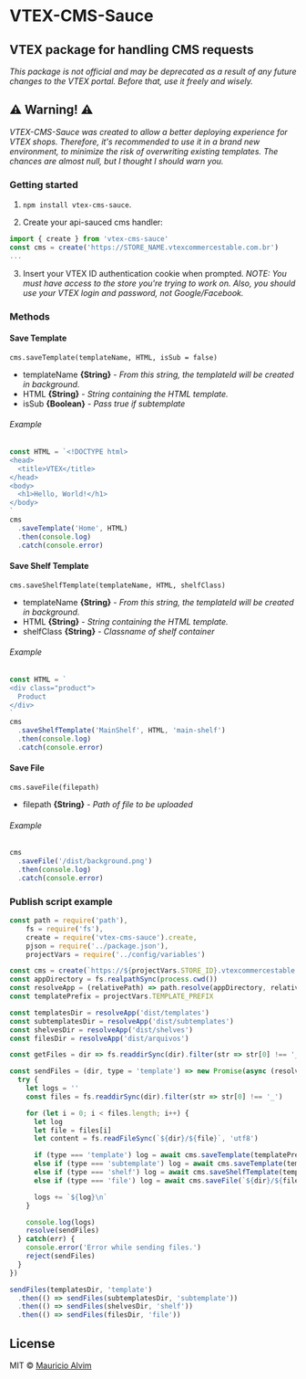 VTEX-CMS-Sauce
==============
VTEX package for handling CMS requests
--------------------------------------
*This package is not official and may be deprecated as a result of any future changes to the VTEX portal. Before that, use it freely and wisely.*

## :warning: Warning! :warning:
*VTEX-CMS-Sauce was created to allow a better deploying experience for VTEX shops. Therefore, it's recommended to use it in a brand new environment, to minimize the risk of overwriting existing templates. The chances are almost null, but I thought I should warn you.*

### Getting started
1. `npm install vtex-cms-sauce`.


2. Create your api-sauced cms handler:
```javascript
import { create } from 'vtex-cms-sauce'
const cms = create('https://STORE_NAME.vtexcommercestable.com.br')
...
```

3. Insert your VTEX ID authentication cookie when prompted.
*NOTE: You must have access to the store you're trying to work on. Also, you should use your VTEX login and password, not Google/Facebook.*

### Methods

#### Save Template
`cms.saveTemplate(templateName, HTML, isSub = false)`
* templateName **{String}** - *From this string, the templateId will be created in background.*
* HTML **{String}** - *String containing the HTML template.*
* isSub **{Boolean}** - *Pass true if subtemplate*

###### Example
```javascript
const HTML = `<!DOCTYPE html>
<head>
  <title>VTEX</title>
</head>
<body>
  <h1>Hello, World!</h1>
</body>
`
cms
  .saveTemplate('Home', HTML)
  .then(console.log)
  .catch(console.error)
```

#### Save Shelf Template
`cms.saveShelfTemplate(templateName, HTML, shelfClass)`
* templateName **{String}** - *From this string, the templateId will be created in background.*
* HTML **{String}** - *String containing the HTML template.*
* shelfClass **{String}** - *Classname of shelf container*

###### Example
```javascript
const HTML = `
<div class="product">
  Product
</div>
`
cms
  .saveShelfTemplate('MainShelf', HTML, 'main-shelf')
  .then(console.log)
  .catch(console.error)
```

#### Save File
`cms.saveFile(filepath)`
* filepath **{String}** - *Path of file to be uploaded*

###### Example
```javascript
cms
  .saveFile('/dist/background.png')
  .then(console.log)
  .catch(console.error)
```

### Publish script example
```javascript
const path = require('path'),
    fs = require('fs'),
    create = require('vtex-cms-sauce').create,
    pjson = require('../package.json'),
    projectVars = require('../config/variables')

const cms = create(`https://${projectVars.STORE_ID}.vtexcommercestable.com.br`)
const appDirectory = fs.realpathSync(process.cwd())
const resolveApp = (relativePath) => path.resolve(appDirectory, relativePath)
const templatePrefix = projectVars.TEMPLATE_PREFIX

const templatesDir = resolveApp('dist/templates')
const subtemplatesDir = resolveApp('dist/subtemplates')
const shelvesDir = resolveApp('dist/shelves')
const filesDir = resolveApp('dist/arquivos')

const getFiles = dir => fs.readdirSync(dir).filter(str => str[0] !== '_')

const sendFiles = (dir, type = 'template') => new Promise(async (resolve, reject) => {
  try {
    let logs = ''
    const files = fs.readdirSync(dir).filter(str => str[0] !== '_')

    for (let i = 0; i < files.length; i++) {
      let log
      let file = files[i]
      let content = fs.readFileSync(`${dir}/${file}`, 'utf8')

      if (type === 'template') log = await cms.saveTemplate(templatePrefix + file.replace('.html', '').replace('index', 'Home'), content)
      else if (type === 'subtemplate') log = await cms.saveTemplate(templatePrefix + file.replace('.html', ''), content, true)
      else if (type === 'shelf') log = await cms.saveShelfTemplate(templatePrefix + file.replace('.html', ''), content, 'prateleira')
      else if (type === 'file') log = await cms.saveFile(`${dir}/${file}`)

      logs += `${log}\n`
    }

    console.log(logs)
    resolve(sendFiles)
  } catch(err) {
    console.error('Error while sending files.')
    reject(sendFiles)
  }
})

sendFiles(templatesDir, 'template')
  .then(() => sendFiles(subtemplatesDir, 'subtemplate'))
  .then(() => sendFiles(shelvesDir, 'shelf'))
  .then(() => sendFiles(filesDir, 'file'))
```

## License
MIT © [Mauricio Alvim](https://github.com/alvimm)
